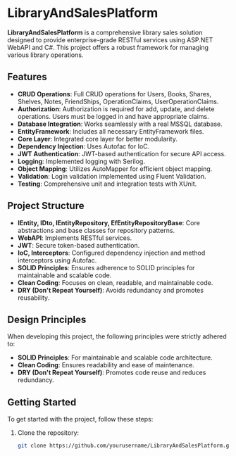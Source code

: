 # LibraryAndSalesPlatform

**LibraryAndSalesPlatform** is a comprehensive library sales solution designed to provide enterprise-grade RESTful services using ASP.NET WebAPI and C#. This project offers a robust framework for managing various library operations.

## Features

- **CRUD Operations**: Full CRUD operations for Users, Books, Shares, Shelves, Notes, FriendShips, OperationClaims, UserOperationClaims.
- **Authorization**: Authorization is required for add, update, and delete operations. Users must be logged in and have appropriate claims.
- **Database Integration**: Works seamlessly with a real MSSQL database.
- **EntityFramework**: Includes all necessary EntityFramework files.
- **Core Layer**: Integrated core layer for better modularity.
- **Dependency Injection**: Uses Autofac for IoC.
- **JWT Authentication**: JWT-based authentication for secure API access.
- **Logging**: Implemented logging with Serilog.
- **Object Mapping**: Utilizes AutoMapper for efficient object mapping.
- **Validation**: Login validation implemented using Fluent Validation.
- **Testing**: Comprehensive unit and integration tests with XUnit.

## Project Structure

- **IEntity, IDto, IEntityRepository, EfEntityRepositoryBase**: Core abstractions and base classes for repository patterns.
- **WebAPI**: Implements RESTful services.
- **JWT**: Secure token-based authentication.
- **IoC, Interceptors**: Configured dependency injection and method interceptors using Autofac.
- **SOLID Principles**: Ensures adherence to SOLID principles for maintainable and scalable code.
- **Clean Coding**: Focuses on clean, readable, and maintainable code.
- **DRY (Don't Repeat Yourself)**: Avoids redundancy and promotes reusability.

## Design Principles

When developing this project, the following principles were strictly adhered to:
- **SOLID Principles**: For maintainable and scalable code architecture.
- **Clean Coding**: Ensures readability and ease of maintenance.
- **DRY (Don't Repeat Yourself)**: Promotes code reuse and reduces redundancy.

## Getting Started

To get started with the project, follow these steps:

1. Clone the repository:
   ```sh
   git clone https://github.com/yourusername/LibraryAndSalesPlatform.git
